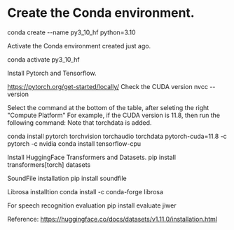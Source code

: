 # Create the Conda environment.

conda create --name py3_10_hf python=3.10

Activate the Conda environment created just ago.

conda activate py3_10_hf

Install Pytorch and Tensorflow.

https://pytorch.org/get-started/locally/ Check the CUDA version
nvcc --version

Select the command at the bottom of the table, after seleting the right "Compute Platform" For example, if the CUDA version is 11.8, then run the following command: Note that torchdata is added.

conda install pytorch torchvision torchaudio torchdata pytorch-cuda=11.8 -c pytorch -c nvidia
conda install tensorflow-cpu

Install HuggingFace Transformers and Datasets.
pip install transformers[torch] datasets

SoundFile installation
pip install soundfile

Librosa installtion
conda install -c conda-forge librosa

For speech recognition evaluation
pip install evaluate jiwer

Reference: https://huggingface.co/docs/datasets/v1.11.0/installation.html
